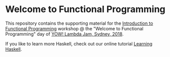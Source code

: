 # Welcome to Functional Programming

This repository contains the supporting material for the [Introduction to Functional Programming](http://lambdajam.yowconference.com.au/proposal/?id=5922) workshop @ the "Welcome to Functional Programming" day of [YOW! Lambda Jam, Sydney, 2018](http://lambdajam.yowconference.com.au).

If you like to learn more Haskell, check out our online tutorial [Learning Haskell](http://tutorial.learninghaskell.com).
